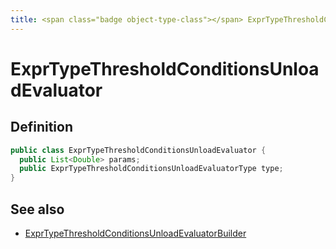 ```yaml
---
title: <span class="badge object-type-class"></span> ExprTypeThresholdConditionsUnloadEvaluator
---
```

# <span class="badge object-type-class"></span> ExprTypeThresholdConditionsUnloadEvaluator

## Definition

```java
public class ExprTypeThresholdConditionsUnloadEvaluator {
  public List<Double> params;
  public ExprTypeThresholdConditionsUnloadEvaluatorType type;
}
```
## See also

 * <span class="badge builder"></span> [ExprTypeThresholdConditionsUnloadEvaluatorBuilder](./builder-ExprTypeThresholdConditionsUnloadEvaluatorBuilder.md)
